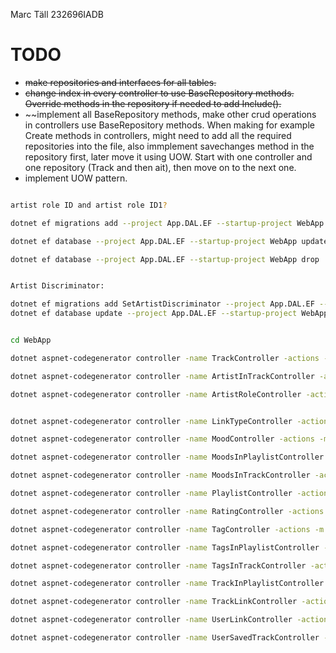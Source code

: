 Marc Täll
232696IADB



# TODO
- ~~make repositories and interfaces for all tables.~~ 
- ~~change index in every controller to use BaseRepository methods. Override methods in the repository if needed to add Include().~~
- ~~implement all BaseRepository methods, make other crud operations in controllers use BaseRepository methods. 
  When making for example Create methods in controllers, might need to add all the required repositories into the file, also immplement
  savechanges method in the repository first, later move it using UOW. Start with one controller and one repository (Track and then ait), then move on to the next one.
- implement UOW pattern.

~~~sh

artist role ID and artist role ID1?

dotnet ef migrations add --project App.DAL.EF --startup-project WebApp --context AppDbContext InitialCreate

dotnet ef database --project App.DAL.EF --startup-project WebApp update

dotnet ef database --project App.DAL.EF --startup-project WebApp drop


Artist Discriminator:

dotnet ef migrations add SetArtistDiscriminator --project App.DAL.EF --startup-project WebApp
dotnet ef database update --project App.DAL.EF --startup-project WebApp



~~~

~~~sh
cd WebApp

dotnet aspnet-codegenerator controller -name TrackController -actions -m Domain.Track -dc AppDbContext -outDir Controllers --useDefaultLayout --useAsyncActions --referenceScriptLibraries -f

dotnet aspnet-codegenerator controller -name ArtistInTrackController -actions -m Domain.ArtistInTrack -dc AppDbContext -outDir Controllers --useDefaultLayout --useAsyncActions --referenceScriptLibraries -f

dotnet aspnet-codegenerator controller -name ArtistRoleController -actions -m Domain.ArtistRole -dc AppDbContext -outDir Controllers --useDefaultLayout --useAsyncActions --referenceScriptLibraries -f


dotnet aspnet-codegenerator controller -name LinkTypeController -actions -m Domain.LinkType -dc AppDbContext -outDir Controllers --useDefaultLayout --useAsyncActions --referenceScriptLibraries -f

dotnet aspnet-codegenerator controller -name MoodController -actions -m Domain.Mood -dc AppDbContext -outDir Controllers --useDefaultLayout --useAsyncActions --referenceScriptLibraries -f

dotnet aspnet-codegenerator controller -name MoodsInPlaylistController -actions -m Domain.MoodsInPlaylist -dc AppDbContext -outDir Controllers --useDefaultLayout --useAsyncActions --referenceScriptLibraries -f

dotnet aspnet-codegenerator controller -name MoodsInTrackController -actions -m Domain.MoodsInTrack -dc AppDbContext -outDir Controllers --useDefaultLayout --useAsyncActions --referenceScriptLibraries -f

dotnet aspnet-codegenerator controller -name PlaylistController -actions -m Domain.Playlist -dc AppDbContext -outDir Controllers --useDefaultLayout --useAsyncActions --referenceScriptLibraries -f

dotnet aspnet-codegenerator controller -name RatingController -actions -m Domain.Rating -dc AppDbContext -outDir Controllers --useDefaultLayout --useAsyncActions --referenceScriptLibraries -f

dotnet aspnet-codegenerator controller -name TagController -actions -m Domain.Tag -dc AppDbContext -outDir Controllers --useDefaultLayout --useAsyncActions --referenceScriptLibraries -f

dotnet aspnet-codegenerator controller -name TagsInPlaylistController -actions -m Domain.TagsInPlaylist -dc AppDbContext -outDir Controllers --useDefaultLayout --useAsyncActions --referenceScriptLibraries -f

dotnet aspnet-codegenerator controller -name TagsInTrackController -actions -m Domain.TagsInTrack -dc AppDbContext -outDir Controllers --useDefaultLayout --useAsyncActions --referenceScriptLibraries -f

dotnet aspnet-codegenerator controller -name TrackInPlaylistController -actions -m Domain.TrackInPlaylist -dc AppDbContext -outDir Controllers --useDefaultLayout --useAsyncActions --referenceScriptLibraries -f

dotnet aspnet-codegenerator controller -name TrackLinkController -actions -m Domain.TrackLink -dc AppDbContext -outDir Controllers --useDefaultLayout --useAsyncActions --referenceScriptLibraries -f

dotnet aspnet-codegenerator controller -name UserLinkController -actions -m Domain.UserLink -dc AppDbContext -outDir Controllers --useDefaultLayout --useAsyncActions --referenceScriptLibraries -f

dotnet aspnet-codegenerator controller -name UserSavedTrackController -actions -m Domain.UserSavedTracks -dc AppDbContext -outDir Controllers --useDefaultLayout --useAsyncActions --referenceScriptLibraries -f




~~~